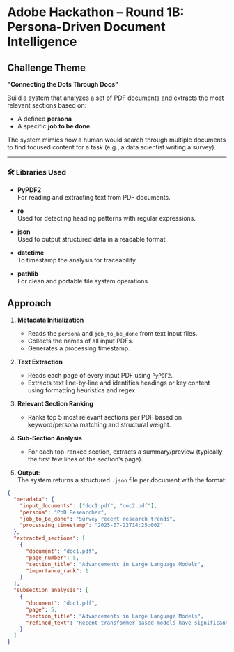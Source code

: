 # Adobe Hackathon – Round 1B: Persona-Driven Document Intelligence

##  Challenge Theme
**"Connecting the Dots Through Docs"**

Build a system that analyzes a set of PDF documents and extracts the most relevant sections based on:
- A defined **persona**
- A specific **job to be done**

The system mimics how a human would search through multiple documents to find focused content for a task (e.g., a data scientist writing a survey).

---

### 🛠️ Libraries Used

- **PyPDF2**  
  For reading and extracting text from PDF documents.

- **re**  
  Used for detecting heading patterns with regular expressions.

- **json**  
  Used to output structured data in a readable format.

- **datetime**  
  To timestamp the analysis for traceability.

- **pathlib**  
  For clean and portable file system operations.


##  Approach

1. **Metadata Initialization**  
   - Reads the `persona` and `job_to_be_done` from text input files.  
   - Collects the names of all input PDFs.  
   - Generates a processing timestamp.

2. **Text Extraction**  
   - Reads each page of every input PDF using `PyPDF2`.  
   - Extracts text line-by-line and identifies headings or key content using formatting heuristics and regex.

3. **Relevant Section Ranking**  
   - Ranks top 5 most relevant sections per PDF based on keyword/persona matching and structural weight.

4. **Sub-Section Analysis**  
   - For each top-ranked section, extracts a summary/preview (typically the first few lines of the section’s page).

5. **Output**:  
   The system returns a structured `.json` file per document with the format:

```json
{
  "metadata": {
    "input_documents": ["doc1.pdf", "doc2.pdf"],
    "persona": "PhD Researcher",
    "job_to_be_done": "Survey recent research trends",
    "processing_timestamp": "2025-07-22T14:25:00Z"
  },
  "extracted_sections": [
    {
      "document": "doc1.pdf",
      "page_number": 5,
      "section_title": "Advancements in Large Language Models",
      "importance_rank": 1
    }
  ],
  "subsection_analysis": [
    {
      "document": "doc1.pdf",
      "page": 5,
      "section_title": "Advancements in Large Language Models",
      "refined_text": "Recent transformer-based models have significantly improved NLP..."
    }
  ]
}

